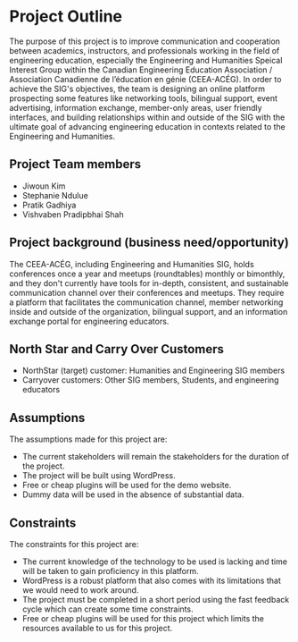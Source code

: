 # Project Outline

The purpose of this project is to improve communication and cooperation between academics, instructors, and professionals working in the field of engineering education, especially the Engineering and Humanities Speical Interest Group within the Canadian Engineering Education Association / Association Canadienne de l’éducation en génie (CEEA-ACÉG). In order to achieve the SIG's objectives, the team is designing an online platform prospecting some features like networking tools, bilingual support, event advertising, information exchange, member-only areas, user friendly interfaces, and building relationships within and outside of the SIG with the ultimate goal of advancing engineering education in contexts related to the Engineering and Humanities.

## Project Team members
- Jiwoun Kim
- Stephanie Ndulue
- Pratik Gadhiya
- Vishvaben Pradipbhai Shah

## Project background (business need/opportunity)
The CEEA-ACÉG, including Engineering and Humanities SIG, holds conferences once a year and meetups (roundtables) monthly or bimonthly, and they don't currently have tools for in-depth, consistent, and sustainable communication channel over their conferences and meetups. They require a platform that facilitates the communication channel, member networking inside and outside of the organization, bilingual support, and an information exchange portal for engineering educators.

## North Star and Carry Over Customers
- NorthStar (target) customer: Humanities and Engineering SIG members
- Carryover customers: Other SIG members, Students, and engineering educators

## Assumptions
The assumptions made for this project are:
- The current stakeholders will remain the stakeholders for the duration of the project.
- The project will be built using WordPress.
- Free or cheap plugins will be used for the demo website.
- Dummy data will be used in the absence of substantial data.

## Constraints
The constraints for this project are:
- The current knowledge of the technology to be used is lacking and time will be taken to gain proficiency in this platform.
- WordPress is a robust platform that also comes with its limitations that we would need to work around.
- The project must be completed in a short period using the fast feedback cycle which can create some time constraints.
- Free or cheap plugins will be used for this project which limits the resources available to us for this project.
